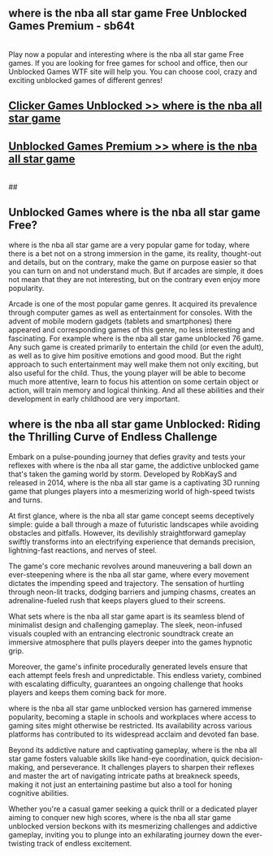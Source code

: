 ## where is the nba all star game Free Unblocked Games Premium - sb64t <br>
<br>
Play now a popular and interesting where is the nba all star game Free games. If you are looking for free games for school and office, then our Unblocked Games WTF site will help you. You can choose cool, crazy and exciting unblocked games of different genres!


##  [Clicker Games Unblocked >> where is the nba all star game](http://freeplayer.one?title=where_is_the_nba_all_star_game&ref=04)

##  [Unblocked Games Premium >> where is the nba all star game](http://freeplayer.one?title=where_is_the_nba_all_star_game&ref=04)
  <br>
  ##



## Unblocked Games where is the nba all star game Free?

where is the nba all star game are a very popular game for today, where there is a bet not on a strong immersion in the game, its reality, thought-out and details, but on the contrary, make the game on purpose easier so that you can turn on and not understand much. But if arcades are simple, it does not mean that they are not interesting, but on the contrary even enjoy more popularity.

Arcade is one of the most popular game genres. It acquired its prevalence through computer games as well as entertainment for consoles. With the advent of mobile modern gadgets (tablets and smartphones) there appeared and corresponding games of this genre, no less interesting and fascinating. For example where is the nba all star game unblocked 76 game. Any such game is created primarily to entertain the child (or even the adult), as well as to give him positive emotions and good mood. But the right approach to such entertainment may well make them not only exciting, but also useful for the child. Thus, the young player will be able to become much more attentive, learn to focus his attention on some certain object or action, will train memory and logical thinking. And all these abilities and their development in early childhood are very important.

##  where is the nba all star game Unblocked: Riding the Thrilling Curve of Endless Challenge

Embark on a pulse-pounding journey that defies gravity and tests your reflexes with where is the nba all star game, the addictive unblocked game that's taken the gaming world by storm. Developed by RobKayS and released in 2014, where is the nba all star game is a captivating 3D running game that plunges players into a mesmerizing world of high-speed twists and turns.

At first glance, where is the nba all star game concept seems deceptively simple: guide a ball through a maze of futuristic landscapes while avoiding obstacles and pitfalls. However, its devilishly straightforward gameplay swiftly transforms into an electrifying experience that demands precision, lightning-fast reactions, and nerves of steel.

The game's core mechanic revolves around maneuvering a ball down an ever-steepening where is the nba all star game, where every movement dictates the impending speed and trajectory. The sensation of hurtling through neon-lit tracks, dodging barriers and jumping chasms, creates an adrenaline-fueled rush that keeps players glued to their screens.

What sets where is the nba all star game apart is its seamless blend of minimalist design and challenging gameplay. The sleek, neon-infused visuals coupled with an entrancing electronic soundtrack create an immersive atmosphere that pulls players deeper into the games hypnotic grip.

Moreover, the game's infinite procedurally generated levels ensure that each attempt feels fresh and unpredictable. This endless variety, combined with escalating difficulty, guarantees an ongoing challenge that hooks players and keeps them coming back for more.

where is the nba all star game unblocked version has garnered immense popularity, becoming a staple in schools and workplaces where access to gaming sites might otherwise be restricted. Its availability across various platforms has contributed to its widespread acclaim and devoted fan base.

Beyond its addictive nature and captivating gameplay, where is the nba all star game fosters valuable skills like hand-eye coordination, quick decision-making, and perseverance. It challenges players to sharpen their reflexes and master the art of navigating intricate paths at breakneck speeds, making it not just an entertaining pastime but also a tool for honing cognitive abilities.

Whether you're a casual gamer seeking a quick thrill or a dedicated player aiming to conquer new high scores, where is the nba all star game unblocked version beckons with its mesmerizing challenges and addictive gameplay, inviting you to plunge into an exhilarating journey down the ever-twisting track of endless excitement.